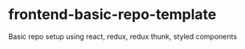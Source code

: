 # frontend-basic-repo-template
Basic repo setup using react, redux, redux thunk, styled components 
